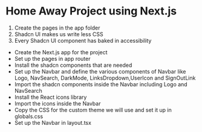 # Home Away Project using Next.js

1. Create the pages in the app folder
2. Shadcn UI makes us write less CSS
3. Every Shadcn UI component has baked in accessibility

 - Create the Next.js app for the project
 - Set up the pages in app router
 - Install the shadcn components that are needed
 - Set up the Navbar and define the various components of Navbar like Logo, NavSearch, DarkMode, LinksDropdown,UserIcon and SignOutLink
 - Import the shadcn components inside the Navbar including Logo and NavSearch
 - Install the React icons library
 - Import the icons inside the Navbar
 - Copy the CSS for the custom theme we will use and set it up in globals.css
 - Set up the Navbar in layout.tsx